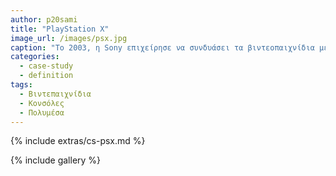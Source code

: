 ```yaml
---
author: p20sami
title: "PlayStation X"
image_url: /images/psx.jpg
caption: "Το 2003, η Sony επιχείρησε να συνδυάσει τα βιντεοπαιχνίδια με άλλες μορφές πολυμέσων, όπως το βίντεο, ο ήχος. Το αποτέλεσμα της επιχείρησης αυτής, ήταν το PlayStation X, μια συσκευή η οποία συνδύασε αυτά τα δύο, όμως με μικρή εμπορική επιτυχία."
categories:
  - case-study
  - definition
tags:
  - Βιντεπαιχνίδια
  - Κονσόλες
  - Πολυμέσα
---
```


{% include extras/cs-psx.md %}

{% include gallery %}
